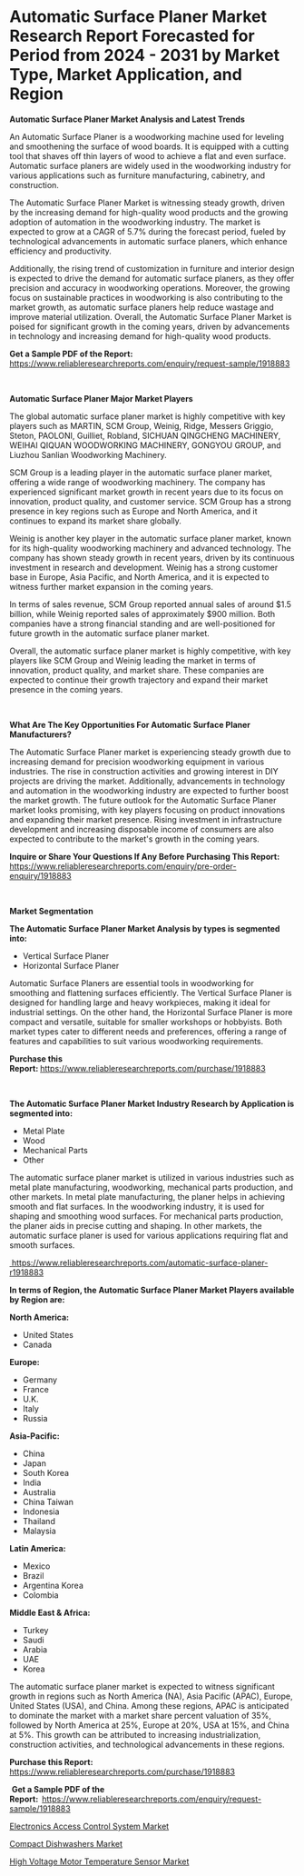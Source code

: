 <p><h1>Automatic Surface Planer Market Research Report Forecasted for Period from 2024 -  2031 by Market Type, Market Application, and Region</h1></p><p><strong>Automatic Surface Planer Market Analysis and Latest Trends</strong></p>
<p><p>An Automatic Surface Planer is a woodworking machine used for leveling and smoothening the surface of wood boards. It is equipped with a cutting tool that shaves off thin layers of wood to achieve a flat and even surface. Automatic surface planers are widely used in the woodworking industry for various applications such as furniture manufacturing, cabinetry, and construction.</p><p>The Automatic Surface Planer Market is witnessing steady growth, driven by the increasing demand for high-quality wood products and the growing adoption of automation in the woodworking industry. The market is expected to grow at a CAGR of 5.7% during the forecast period, fueled by technological advancements in automatic surface planers, which enhance efficiency and productivity. </p><p>Additionally, the rising trend of customization in furniture and interior design is expected to drive the demand for automatic surface planers, as they offer precision and accuracy in woodworking operations. Moreover, the growing focus on sustainable practices in woodworking is also contributing to the market growth, as automatic surface planers help reduce wastage and improve material utilization. Overall, the Automatic Surface Planer Market is poised for significant growth in the coming years, driven by advancements in technology and increasing demand for high-quality wood products.</p></p>
<p><strong>Get a Sample PDF of the Report:&nbsp;</strong> <a href="https://www.reliableresearchreports.com/enquiry/request-sample/1918883">https://www.reliableresearchreports.com/enquiry/request-sample/1918883</a></p>
<p>&nbsp;</p>
<p><strong>Automatic Surface Planer Major Market Players</strong></p>
<p><p>The global automatic surface planer market is highly competitive with key players such as MARTIN, SCM Group, Weinig, Ridge, Messers Griggio, Steton, PAOLONI, Guilliet, Robland, SICHUAN QINGCHENG MACHINERY, WEIHAI QIQUAN WOODWORKING MACHINERY, GONGYOU GROUP, and Liuzhou Sanlian Woodworking Machinery.</p><p>SCM Group is a leading player in the automatic surface planer market, offering a wide range of woodworking machinery. The company has experienced significant market growth in recent years due to its focus on innovation, product quality, and customer service. SCM Group has a strong presence in key regions such as Europe and North America, and it continues to expand its market share globally.</p><p>Weinig is another key player in the automatic surface planer market, known for its high-quality woodworking machinery and advanced technology. The company has shown steady growth in recent years, driven by its continuous investment in research and development. Weinig has a strong customer base in Europe, Asia Pacific, and North America, and it is expected to witness further market expansion in the coming years.</p><p>In terms of sales revenue, SCM Group reported annual sales of around $1.5 billion, while Weinig reported sales of approximately $900 million. Both companies have a strong financial standing and are well-positioned for future growth in the automatic surface planer market.</p><p>Overall, the automatic surface planer market is highly competitive, with key players like SCM Group and Weinig leading the market in terms of innovation, product quality, and market share. These companies are expected to continue their growth trajectory and expand their market presence in the coming years.</p></p>
<p>&nbsp;</p>
<p><strong>What Are The Key Opportunities For Automatic Surface Planer Manufacturers?</strong></p>
<p><p>The Automatic Surface Planer market is experiencing steady growth due to increasing demand for precision woodworking equipment in various industries. The rise in construction activities and growing interest in DIY projects are driving the market. Additionally, advancements in technology and automation in the woodworking industry are expected to further boost the market growth. The future outlook for the Automatic Surface Planer market looks promising, with key players focusing on product innovations and expanding their market presence. Rising investment in infrastructure development and increasing disposable income of consumers are also expected to contribute to the market's growth in the coming years.</p></p>
<p><strong>Inquire or Share Your Questions If Any Before Purchasing This Report:</strong> <a href="https://www.reliableresearchreports.com/enquiry/pre-order-enquiry/1918883">https://www.reliableresearchreports.com/enquiry/pre-order-enquiry/1918883</a></p>
<p>&nbsp;</p>
<p><strong>Market Segmentation</strong></p>
<p><strong>The Automatic Surface Planer Market Analysis by types is segmented into:</strong></p>
<p><ul><li>Vertical Surface Planer</li><li>Horizontal Surface Planer</li></ul></p>
<p><p>Automatic Surface Planers are essential tools in woodworking for smoothing and flattening surfaces efficiently. The Vertical Surface Planer is designed for handling large and heavy workpieces, making it ideal for industrial settings. On the other hand, the Horizontal Surface Planer is more compact and versatile, suitable for smaller workshops or hobbyists. Both market types cater to different needs and preferences, offering a range of features and capabilities to suit various woodworking requirements.</p></p>
<p><strong>Purchase this Report:&nbsp;</strong><a href="https://www.reliableresearchreports.com/purchase/1918883">https://www.reliableresearchreports.com/purchase/1918883</a></p>
<p>&nbsp;</p>
<p><strong>The Automatic Surface Planer Market Industry Research by Application is segmented into:</strong></p>
<p><ul><li>Metal Plate</li><li>Wood</li><li>Mechanical Parts</li><li>Other</li></ul></p>
<p><p>The automatic surface planer market is utilized in various industries such as metal plate manufacturing, woodworking, mechanical parts production, and other markets. In metal plate manufacturing, the planer helps in achieving smooth and flat surfaces. In the woodworking industry, it is used for shaping and smoothing wood surfaces. For mechanical parts production, the planer aids in precise cutting and shaping. In other markets, the automatic surface planer is used for various applications requiring flat and smooth surfaces.</p></p>
<p><a href="https://www.reliableresearchreports.com/automatic-surface-planer-r1918883">&nbsp;https://www.reliableresearchreports.com/automatic-surface-planer-r1918883</a></p>
<p><strong>In terms of Region, the Automatic Surface Planer Market Players available by Region are:</strong></p>
<p>
    <p> <strong> North America: </strong>
        <ul>
            <li>United States</li>
            <li>Canada</li>
        </ul>
        </p> 
    <p> <strong> Europe: </strong>
        <ul>
            <li>Germany</li>
            <li>France</li>
            <li>U.K.</li>
            <li>Italy</li>
            <li>Russia</li>
        </ul>
        </p> 
    <p> <strong> Asia-Pacific: </strong>
        <ul>
            <li>China</li>
            <li>Japan</li>
            <li>South Korea</li>
            <li>India</li>
            <li>Australia</li>
            <li>China Taiwan</li>
            <li>Indonesia</li>
            <li>Thailand</li>
            <li>Malaysia</li>
        </ul>
        </p> 
    <p> <strong> Latin America: </strong>
        <ul>
            <li>Mexico</li>
            <li>Brazil</li>
            <li>Argentina Korea</li>
            <li>Colombia</li>
        </ul>
        </p> 
    <p> <strong> Middle East & Africa: </strong>
        <ul>
            <li>Turkey</li>
            <li>Saudi</li>
            <li>Arabia</li>
            <li>UAE</li>
            <li>Korea</li>
        </ul>
    </p>
    </p>
<p><p>The automatic surface planer market is expected to witness significant growth in regions such as North America (NA), Asia Pacific (APAC), Europe, United States (USA), and China. Among these regions, APAC is anticipated to dominate the market with a market share percent valuation of 35%, followed by North America at 25%, Europe at 20%, USA at 15%, and China at 5%. This growth can be attributed to increasing industrialization, construction activities, and technological advancements in these regions.</p></p>
<p><strong>Purchase this Report: </strong><a href="https://www.reliableresearchreports.com/purchase/1918883">https://www.reliableresearchreports.com/purchase/1918883</a></p>
<p>&nbsp;<strong>Get a Sample PDF of the Report:&nbsp;&nbsp;</strong><a href="https://www.reliableresearchreports.com/enquiry/request-sample/1918883">https://www.reliableresearchreports.com/enquiry/request-sample/1918883</a></p>
<p><strong></strong></p>
<p><p><a href="https://issuu.com/reportprime-2/docs/electronics-access-control-system-market-size-2030">Electronics Access Control System Market</a></p><p><a href="https://github.com/LouieAltenwert/Market-Research-Report-List-1/blob/main/compact-dishwashers-market.md">Compact Dishwashers Market</a></p><p><a href="https://github.com/Leeanford76845djf/Market-Research-Report-List-1/blob/main/high-voltage-motor-temperature-sensor-market.md">High Voltage Motor Temperature Sensor Market</a></p></p>